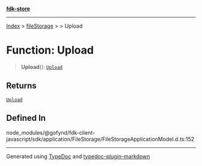 [**fdk-store**](../../../README.md)
***

[Index](../../../API.md) > [fileStorage](../../README.md) > [<internal>](../README.md) > Upload

# Function: Upload

> **Upload**(): [`Upload`](../type-aliases/type-alias.Upload.md)

## Returns

[`Upload`](../type-aliases/type-alias.Upload.md)

## Defined In

node\_modules/@gofynd/fdk-client-javascript/sdk/application/FileStorage/FileStorageApplicationModel.d.ts:152

***
Generated using [TypeDoc](https://typedoc.org/) and [typedoc-plugin-markdown](https://www.npmjs.com/package/typedoc-plugin-markdown)

